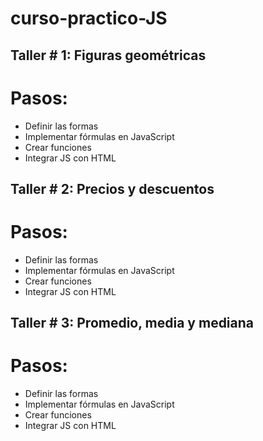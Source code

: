 # curso-practico-JS

## Taller  # 1: Figuras geométricas

# Pasos:
- Definir las formas
- Implementar fórmulas en JavaScript
- Crear funciones
- Integrar JS con HTML


## Taller # 2: Precios y descuentos

# Pasos:
- Definir las formas
- Implementar fórmulas en JavaScript
- Crear funciones
- Integrar JS con HTML


## Taller # 3: Promedio, media y mediana

# Pasos:
- Definir las formas
- Implementar fórmulas en JavaScript
- Crear funciones
- Integrar JS con HTML